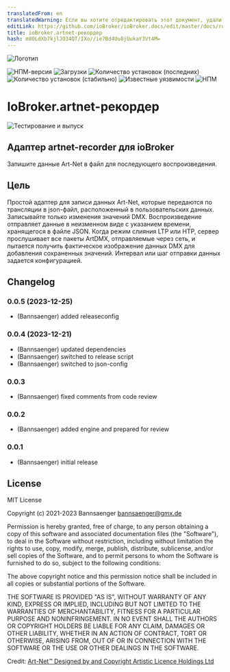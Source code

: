 ```yaml
---
translatedFrom: en
translatedWarning: Если вы хотите отредактировать этот документ, удалите поле «translationFrom», в противном случае этот документ будет снова автоматически переведен
editLink: https://github.com/ioBroker/ioBroker.docs/edit/master/docs/ru/adapterref/iobroker.artnet-recorder/README.md
title: ioBroker.artnet-рекордер
hash: m8OLdXb7kjlJO34QT/IXo//ie7Bd4Uu8jUukaY3Vt4M=
---
```

![Логотип](../../../en/adapterref/iobroker.artnet-recorder/admin/artnet-recorder.png)

![НПМ-версия](http://img.shields.io/npm/v/iobroker.artnet-recorder.svg)
![Загрузки](https://img.shields.io/npm/dm/iobroker.artnet-recorder.svg)
![Количество установок (последних)](http://iobroker.live/badges/artnet-recorder-installed.svg)
![Количество установок (стабильно)](http://iobroker.live/badges/artnet-recorder-stable.svg)
![Известные уязвимости](https://snyk.io/test/github/Bannsaenger/ioBroker.artnet-recorder/badge.svg)
![НПМ](https://nodei.co/npm/iobroker.artnet-recorder.png?downloads=true)

# IoBroker.artnet-рекордер
![Тестирование и выпуск](https://github.com/bannsaenger/iobroker.artnet-recorder/workflows/Test%20and%20Release/badge.svg)

## Адаптер artnet-recorder для ioBroker
Запишите данные Art-Net в файл для последующего воспроизведения.

## Цель
Простой адаптер для записи данных Art-Net, которые передаются по трансляции в json-файл, расположенный в пользовательских данных.
Записывайте только изменения значений DMX.
Воспроизведение отправляет данные в неизменном виде с указанием времени, хранящегося в файле JSON.
Когда режим слияния LTP или HTP, сервер прослушивает все пакеты ArtDMX, отправляемые через сеть, и пытается получить фактическое изображение данных DMX для добавления сохраненных значений.
Интервал или шаг отправки данных задается конфигурацией.

## Changelog

<!--
    Placeholder for the next version (at the beginning of the line):
    ### **WORK IN PROGRESS**
-->
### 0.0.5 (2023-12-25)
* (Bannsaenger) added releaseconfig

### 0.0.4 (2023-12-21)
* (Bannsaenger) updated dependencies
* (Bannsaenger) switched to release script
* (Bannsaenger) switched to json-config

### 0.0.3
* (Bannsaenger) fixed comments from code review

### 0.0.2
* (Bannsaenger) added engine and prepared for review

### 0.0.1
* (Bannsaenger) initial release

## License
MIT License

Copyright (c) 2021-2023 Bannsaenger <bannsaenger@gmx.de>

Permission is hereby granted, free of charge, to any person obtaining a copy
of this software and associated documentation files (the "Software"), to deal
in the Software without restriction, including without limitation the rights
to use, copy, modify, merge, publish, distribute, sublicense, and/or sell
copies of the Software, and to permit persons to whom the Software is
furnished to do so, subject to the following conditions:

The above copyright notice and this permission notice shall be included in all
copies or substantial portions of the Software.

THE SOFTWARE IS PROVIDED "AS IS", WITHOUT WARRANTY OF ANY KIND, EXPRESS OR
IMPLIED, INCLUDING BUT NOT LIMITED TO THE WARRANTIES OF MERCHANTABILITY,
FITNESS FOR A PARTICULAR PURPOSE AND NONINFRINGEMENT. IN NO EVENT SHALL THE
AUTHORS OR COPYRIGHT HOLDERS BE LIABLE FOR ANY CLAIM, DAMAGES OR OTHER
LIABILITY, WHETHER IN AN ACTION OF CONTRACT, TORT OR OTHERWISE, ARISING FROM,
OUT OF OR IN CONNECTION WITH THE SOFTWARE OR THE USE OR OTHER DEALINGS IN THE
SOFTWARE.

Credit:
 [Art-Net™ Designed by and Copyright Artistic Licence Holdings Ltd](https://art-net.org.uk)